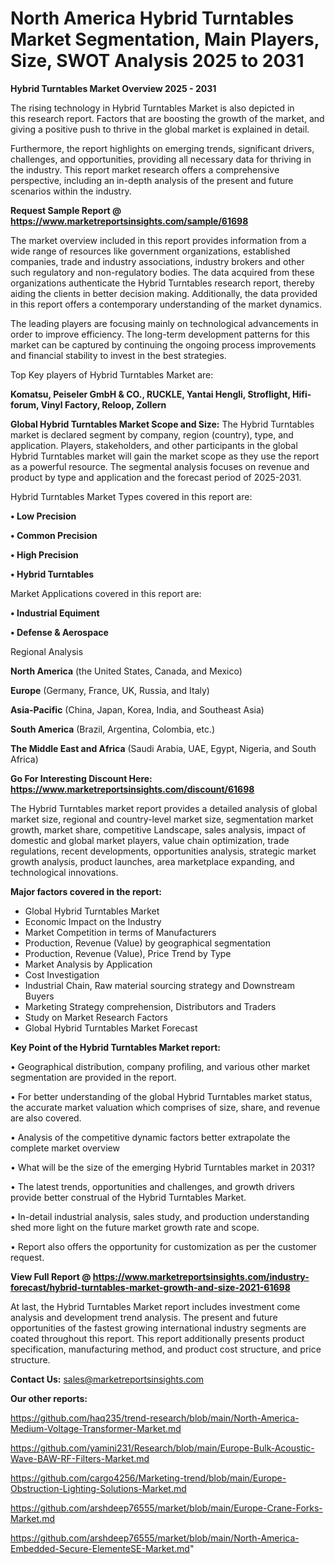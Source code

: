 # North America Hybrid Turntables Market Segmentation, Main Players, Size, SWOT Analysis 2025 to 2031

<Strong> Hybrid Turntables Market Overview 2025 - 2031</strong>

The rising technology in Hybrid Turntables Market is also depicted in this research report. Factors that are boosting the growth of the market, and giving a positive push to thrive in the global market is explained in detail.

Furthermore, the report highlights on emerging trends, significant drivers, challenges, and opportunities, providing all necessary data for thriving in the industry. This report market research offers a comprehensive perspective, including an in-depth analysis of the present and future scenarios within the industry.

<strong>Request Sample Report @ <a href=https://www.marketreportsinsights.com/sample/61698>https://www.marketreportsinsights.com/sample/61698</a></strong>

The market overview included in this report provides information from a wide range of resources like government organizations, established companies, trade and industry associations, industry brokers and other such regulatory and non-regulatory bodies. The data acquired from these organizations authenticate the Hybrid Turntables research report, thereby aiding the clients in better decision making. Additionally, the data provided in this report offers a contemporary understanding of the market dynamics.

The leading players are focusing mainly on technological advancements in order to improve efficiency. The long-term development patterns for this market can be captured by continuing the ongoing process improvements and financial stability to invest in the best strategies.

Top Key players of Hybrid Turntables Market are:

<strong>Komatsu, Peiseler GmbH & CO., RUCKLE, Yantai Hengli, Stroflight, Hifi-forum, Vinyl Factory, Reloop, Zollern</strong>

<strong><b>Global Hybrid Turntables Market Scope and Size:</b></strong>
The Hybrid Turntables market is declared segment by company, region (country), type, and application. Players, stakeholders, and other participants in the global Hybrid Turntables market will gain the market scope as they use the report as a powerful resource. The segmental analysis focuses on revenue and product by type and application and the forecast period of 2025-2031.

Hybrid Turntables Market Types covered in this report are:

<strong>• Low Precision

• Common Precision

• High Precision

• Hybrid Turntables</strong>

Market Applications covered in this report are:

<strong>• Industrial Equiment

• Defense & Aerospace</strong> 

Regional Analysis

<strong>North America</strong> (the United States, Canada, and Mexico)

<strong>Europe</strong> (Germany, France, UK, Russia, and Italy)

<strong>Asia-Pacific</strong> (China, Japan, Korea, India, and Southeast Asia)

<strong>South America</strong> (Brazil, Argentina, Colombia, etc.)

<strong>The Middle East and Africa</strong> (Saudi Arabia, UAE, Egypt, Nigeria, and South Africa)

<strong>Go For Interesting Discount Here: <a href=https://www.marketreportsinsights.com/discount/61698>https://www.marketreportsinsights.com/discount/61698</a></strong>

The Hybrid Turntables market report provides a detailed analysis of global market size, regional and country-level market size, segmentation market growth, market share, competitive Landscape, sales analysis, impact of domestic and global market players, value chain optimization, trade regulations, recent developments, opportunities analysis, strategic market growth analysis, product launches, area marketplace expanding, and technological innovations.

<strong><b>Major factors covered in the report:</b></strong>
<ul>
  <li>Global Hybrid Turntables Market </li>
  <li>Economic Impact on the Industry</li>
  <li>Market Competition in terms of Manufacturers</li>
  <li>Production, Revenue (Value) by geographical segmentation</li>
  <li>Production, Revenue (Value), Price Trend by Type</li>
  <li>Market Analysis by Application</li>
  <li>Cost Investigation</li>
  <li>Industrial Chain, Raw material sourcing strategy and Downstream Buyers</li>
  <li>Marketing Strategy comprehension, Distributors and Traders</li>
  <li>Study on Market Research Factors</li>
  <li>Global Hybrid Turntables Market Forecast</li>
</ul>

<strong><b>Key Point of the Hybrid Turntables Market report:</b></strong>

• Geographical distribution, company profiling, and various other market segmentation are provided in the report.

• For better understanding of the global Hybrid Turntables market status, the accurate market valuation which comprises of size, share, and revenue are also covered.

• Analysis of the competitive dynamic factors better extrapolate the complete market overview

• What will be the size of the emerging Hybrid Turntables market in 2031?

• The latest trends, opportunities and challenges, and growth drivers provide better construal of the Hybrid Turntables Market.

• In-detail industrial analysis, sales study, and production understanding shed more light on the future market growth rate and scope.

• Report also offers the opportunity for customization as per the customer request.

<strong><b>View Full Report @ <a href=https://www.marketreportsinsights.com/industry-forecast/hybrid-turntables-market-growth-and-size-2021-61698>https://www.marketreportsinsights.com/industry-forecast/hybrid-turntables-market-growth-and-size-2021-61698</a></b></strong>


At last, the Hybrid Turntables Market report includes investment come analysis and development trend analysis. The present and future opportunities of the fastest growing international industry segments are coated throughout this report. This report additionally presents product specification, manufacturing method, and product cost structure, and price structure.

<strong>Contact Us:</strong>
sales@marketreportsinsights.com

<strong>Our other reports:</strong>

<a href=https://github.com/haq235/trend-research/blob/main/North-America-Medium-Voltage-Transformer-Market.md>https://github.com/haq235/trend-research/blob/main/North-America-Medium-Voltage-Transformer-Market.md</a>

<a href=https://github.com/yamini231/Research/blob/main/Europe-Bulk-Acoustic-Wave-BAW-RF-Filters-Market.md>https://github.com/yamini231/Research/blob/main/Europe-Bulk-Acoustic-Wave-BAW-RF-Filters-Market.md</a>

<a href=https://github.com/cargo4256/Marketing-trend/blob/main/Europe-Obstruction-Lighting-Solutions-Market.md>https://github.com/cargo4256/Marketing-trend/blob/main/Europe-Obstruction-Lighting-Solutions-Market.md</a>

<a href=https://github.com/arshdeep76555/market/blob/main/Europe-Crane-Forks-Market.md>https://github.com/arshdeep76555/market/blob/main/Europe-Crane-Forks-Market.md</a>

<a href=https://github.com/arshdeep76555/market/blob/main/North-America-Embedded-Secure-ElementeSE-Market.md>https://github.com/arshdeep76555/market/blob/main/North-America-Embedded-Secure-ElementeSE-Market.md</a>"
